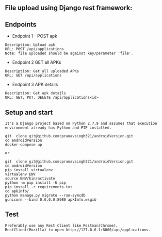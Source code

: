 ## File upload using Django rest framework:

## Endpoints

* Endpoint 1 - POST apk
```
Description: Upload apk
URL: POST /api/applications
Note: file uploaded should be against key/parameter 'file'.
```

* Endpoint 2 GET all APKs
```
Description: Get all uploaded APKs
URL: GET /api/applications
```

* Endpoint 3 APK details
```
Description: Get apk details
URL: GET, PUT, DELETE /api/applications<id>
```


## Setup and start
```
It's a Django project based on Python 2.7.9 and assumes that execution environment already has Python and PIP installed. 

git  clone git@github.com:pranavsingh321/androidVersion.git
cd androidVersion
docker-compose up

or

git  clone git@github.com:pranavsingh321/androidVersion.git
cd androidVersion
pip install virtualenv
virtualenv ENV
source ENV/bin/activate
python -m pip install -U pip
pip install -r requirements.txt
cd apkInfo/
python manage.py migrate --run-syncdb
gunicorn --bind 0.0.0.0:8080 apkInfo.wsgi&
```
## Test
```
Preferably use any Rest Client like Postman(Chrome), RestClient(Mozilla) to open http://127.0.0.1:8000/api/applications.

```



